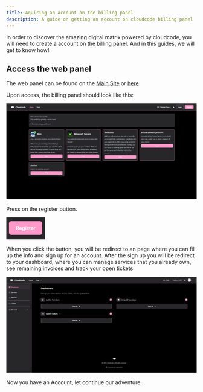 ```yaml
---
title: Aquiring an account on the billing panel
description: A guide on getting an account on cloudcode billing panel
---
```


In order to discover the amazing digital matrix powered by cloudcode, you will need to create a account on the billing panel. And in this guides, we will get to know how!

## Access the web panel
The web panel can be found on the [Main Site](https://cloudcode.site) or [here](https://billing.cloudcode.site)

Upon access, the billing panel should look like this:

![cloudcode billing panel](../../../assets/billinghomepage.png)

Press on the register button.

![the register button](../../../assets/registerbutton.png)

When you click the button, you will be redirect to an page where you can fill up the info and sign up for an account. After the sign up you will be redirect to your dashboard, where you can manage services that you already own, see remaining invoices and track your open tickets

![the user dashboard](../../../assets/userdashboard.png)

Now you have an Account, let continue our adventure.
